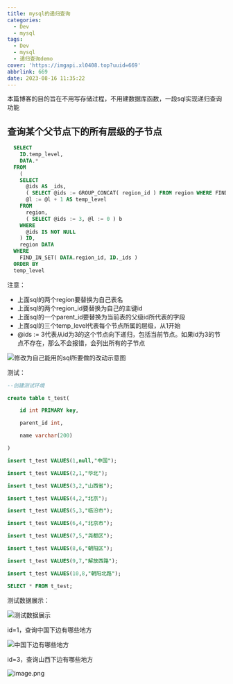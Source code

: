 ```yaml
---
title: mysql的递归查询
categories:
  - Dev
  - mysql
tags:
  - Dev
  - mysql
  - 递归查询demo
cover: 'https://imgapi.xl0408.top?uuid=669'
abbrlink: 669
date: 2023-08-16 11:35:22
---
```

本篇博客的目的旨在不用写存储过程，不用建数据库函数，一段sql实现递归查询功能

## 查询某个父节点下的所有层级的子节点

```sql
  SELECT
    ID.temp_level,
    DATA.* 
  FROM
    (
    SELECT
      @ids AS _ids,
      ( SELECT @ids := GROUP_CONCAT( region_id ) FROM region WHERE FIND_IN_SET( parent_id, @ids ) ) AS cids,
      @l := @l + 1 AS temp_level 
    FROM
      region,
      ( SELECT @ids := 3, @l := 0 ) b 
    WHERE
      @ids IS NOT NULL 
    ) ID,
    region DATA 
  WHERE
    FIND_IN_SET( DATA.region_id, ID._ids ) 
  ORDER BY
  temp_level
```

注意：

* 上面sql的两个region要替换为自己表名
* 上面sql的两个region_id要替换为自己的主键id
* 上面sql的一个parent_id要替换为当前表的父级id所代表的字段
* 上面sql的三个temp_level代表每个节点所属的层级，从1开始
* @ids := 3代表从id为3的这个节点向下递归，包括当前节点。如果id为3的节点不存在，那么不会报错，会列出所有的子节点

![修改为自己能用的sql所要做的改动示意图](https://s2.loli.net/2023/08/16/aDiBOZ7K8rUtNdb.png)

测试：

```sql
--创建测试环境

create table t_test(

    id int PRIMARY key,

    parent_id int,

    name varchar(200)

)

insert t_test VALUES(1,null,"中国");

insert t_test VALUES(2,1,"华北"); 

insert t_test VALUES(3,2,"山西省");

insert t_test VALUES(4,2,"北京");

insert t_test VALUES(5,3,"临汾市");

insert t_test VALUES(6,4,"北京市");

insert t_test VALUES(7,5,"尧都区");

insert t_test VALUES(8,6,"朝阳区");

insert t_test VALUES(9,7,"解放西路");

insert t_test VALUES(10,8,"朝阳北路");

SELECT * FROM t_test;
```

测试数据展示：

![测试数据展示](https://s2.loli.net/2023/08/16/hnu5xS9NXEsLCTz.png)

id=1，查询中国下边有哪些地方

![中国下边有哪些地方](https://s2.loli.net/2023/08/16/AJWkKSm4j8vgZ5r.png)

id=3，查询山西下边有哪些地方

![image.png](https://s2.loli.net/2023/08/16/ur6axEiWXwMgty1.png)
